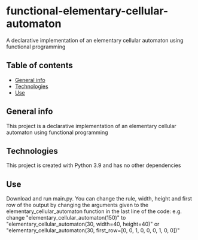 # functional-elementary-cellular-automaton
A declarative implementation of an elementary cellular automaton using functional programming
## Table of contents
* [General info](#general-info)
* [Technologies](#technologies)
* [Use](#use)
## General info
This project is a declarative implementation of an elementary cellular automaton using functional programming
## Technologies
This project is created with Python 3.9 and has no other dependencies
## Use
Download and run main.py. You can change the rule, width, height and first row of the output by changing the arguments given to the elementary_cellular_automaton function in the last line of the code: e.g. change "elementary_cellular_automaton(150)" to "elementary_cellular_automaton(30, width=40, height=40)" or "elementary_cellular_automaton(30, first_row=[0, 0, 1, 0, 0, 0, 1, 0, 0])"
